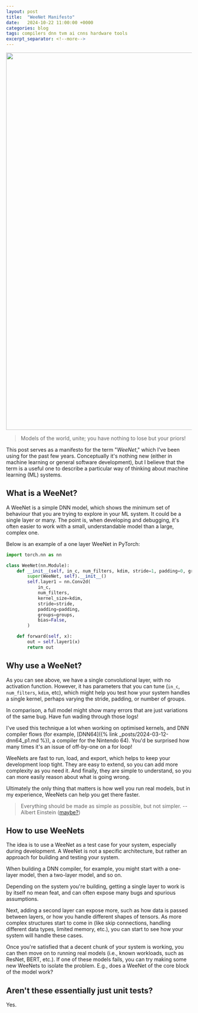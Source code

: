 ```yaml
---
layout: post
title:  "WeeNet Manifesto"
date:   2024-10-22 11:00:00 +0000
categories: blog
tags: compilers dnn tvm ai cnns hardware tools
excerpt_separator: <!--more-->
---
```


<img src="{{site.url}}/assets/headers/2024-10-weenet.png" width="1024">

> Models of the world, unite; you have nothing to lose but your priors!

This post serves as a manifesto for the term "_WeeNet_," which I've been using for the past few years.
Conceptually it's nothing new (either in machine learning or general software development), but I believe that the term is a useful one to describe a particular way of thinking about machine learning (ML) systems.

<!--more-->

## What is a WeeNet?

A WeeNet is a simple DNN model, which shows the minimum set of behaviour that you are trying to explore in your ML system.
It could be a single layer or many.
The point is, when developing and debugging, it's often easier to work with a small, understandable model than a large, complex one.

Below is an example of a one layer WeeNet in PyTorch:

```python
import torch.nn as nn

class WeeNet(nn.Module):
    def __init__(self, in_c, num_filters, kdim, stride=1, padding=0, groups=1):
        super(WeeNet, self).__init__()
        self.layer1 = nn.Conv2d(
            in_c,
            num_filters,
            kernel_size=kdim,
            stride=stride,
            padding=padding,
            groups=groups,
            bias=False,
        )

    def forward(self, x):
        out = self.layer1(x)
        return out
```


## Why use a WeeNet?

As you can see above, we have a single convolutional layer, with no activation function.
However, it has parameters that you can tune (`in_c`, `num_filters`, `kdim`, etc), which might help you test how your system handles a single kernel, perhaps varying the stride, padding, or number of groups.

In comparison, a full model might show many errors that are just variations of the same bug.
Have fun wading through those logs!

I've used this technique a lot when working on optimised kernels, and DNN compiler flows (for example, [DNN64]({% link _posts/2024-03-12-dnn64_p1.md %}), a compiler for the Nintendo 64).
You'd be surprised how many times it's an issue of off-by-one on a for loop!

WeeNets are fast to run, load, and export, which helps to keep your development loop tight.
They are easy to extend, so you can add more complexity as you need it.
And finally, they are simple to understand, so you can more easily reason about what is going wrong.

Ultimately the only thing that matters is how well you run real models, but in my experience, WeeNets can help you get there faster.

> Everything should be made as simple as possible, but not simpler.
> -- Albert Einstein ([maybe?](https://quoteinvestigator.com/2011/05/13/einstein-simple/))

## How to use WeeNets

The idea is to use a WeeNet as a test case for your system, especially during development.
A WeeNet is not a specific architecture, but rather an approach for building and testing your system.

When building a DNN compiler, for example, you might start with a one-layer model, then a two-layer model, and so on.

Depending on the system you're building, getting a single layer to work is by itself no mean feat, and can often expose many bugs and spurious assumptions.

Next, adding a second layer can expose more, such as how data is passed between layers, or how you handle different shapes of tensors.
As more complex structures start to come in (like skip connections, handling different data types, limited memory, etc.), you can start to see how your system will handle these cases.

Once you're satisfied that a decent chunk of your system is working, you can then move on to running real models (i.e., known workloads, such as ResNet, BERT, etc.).
If one of these models fails, you can try making some new WeeNets to isolate the problem.
E.g., does a WeeNet of the core block of the model work?

## Aren't these essentially just unit tests?

Yes.

